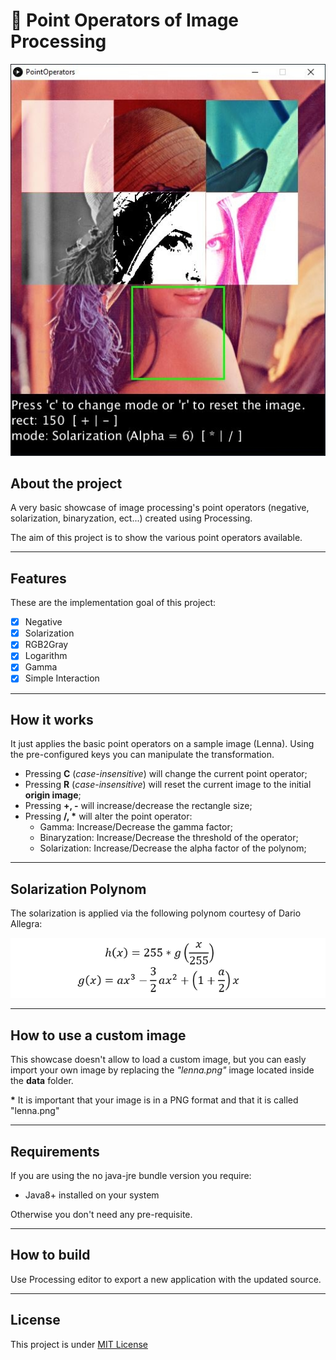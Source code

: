 # :large_blue_diamond: Point Operators of Image Processing
![Preview](preview.jpg)

## About the project

 A very basic showcase of image processing's point operators (negative, solarization, binaryzation, ect...) created using Processing.

 The aim of this project is to show the various point operators available.

---

## Features

These are the implementation goal of this project:

- [x] Negative
- [x] Solarization
- [x] RGB2Gray
- [x] Logarithm
- [x] Gamma
- [x] Simple Interaction

---

## How it works

It just applies the basic point operators on a sample image (Lenna). Using the pre-configured keys you can manipulate the transformation.

- Pressing __C__ (_case-insensitive_) will change the current point operator;
- Pressing __R__ (_case-insensitive_) will reset the current image to the initial __origin image__;
- Pressing __+, -__ will increase/decrease the rectangle size;
- Pressing __/, *__ will alter the point operator:
  - Gamma: Increase/Decrease the gamma factor;
  - Binaryzation: Increase/Decrease the threshold of the operator;
  - Solarization: Increase/Decrease the alpha factor of the polynom;

---

## Solarization Polynom

The solarization is applied via the following polynom courtesy of Dario Allegra:

![Solarization Polynom](solarization_polynom/polynom.PNG)

---

## How to use a custom image

This showcase doesn't allow to load a custom image, but you can easly import your own image by replacing the _"lenna.png"_ image located inside the __data__ folder.

__*__ It is important that your image is in a PNG format and that it is called "lenna.png"

---

## Requirements

If you are using the no java-jre bundle version you require:

- Java8+ installed on your system

Otherwise you don't need any pre-requisite.

---

## How to build

Use Processing editor to export a new application with the updated source.

---

## License

This project is under [MIT License](LICENSE)

